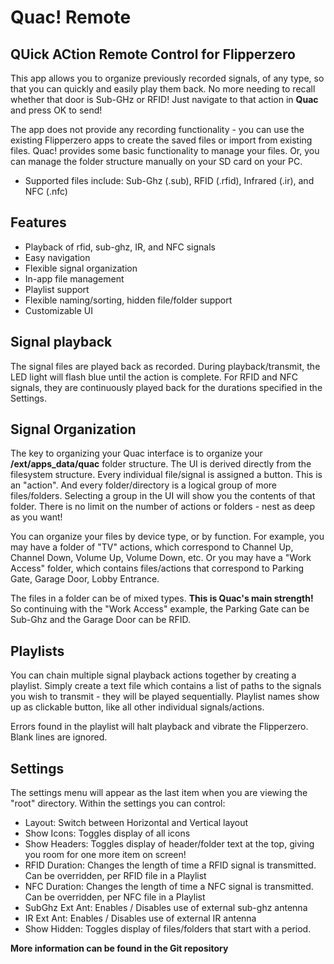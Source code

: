 # Quac! Remote

## QUick ACtion Remote Control for Flipperzero

This app allows you to organize previously recorded signals, of any type, so that you can quickly and easily play them back. No more needing to recall whether that door is Sub-GHz or RFID! Just navigate to that action in **Quac** and press OK to send!

The app does not provide any recording functionality - you can use the existing Flipperzero apps to create the saved files or import from existing files. Quac! provides some basic functionality to manage your files. Or, you can manage the folder structure manually on your SD card on your PC.

* Supported files include: Sub-Ghz (.sub), RFID (.rfid), Infrared (.ir), and NFC (.nfc)

## Features

* Playback of rfid, sub-ghz, IR, and NFC signals
* Easy navigation
* Flexible signal organization
* In-app file management
* Playlist support
* Flexible naming/sorting, hidden file/folder support
* Customizable UI

## Signal playback

The signal files are played back as recorded. During playback/transmit, the LED light will flash blue until the action is complete. For RFID and NFC signals, they are continuously played back for the durations specified in the Settings.

## Signal Organization

The key to organizing your Quac interface is to organize your **/ext/apps_data/quac** folder structure. The UI is derived directly from the filesystem structure. Every individual file/signal is assigned a button. This is an "action". And every folder/directory is a logical group of more files/folders. Selecting a group in the UI will show you the contents of that folder. There is no limit on the number of actions or folders - nest as deep as you want!

You can organize your files by device type, or by function. For example, you may have a folder of "TV" actions, which correspond to Channel Up, Channel Down, Volume Up, Volume Down, etc. Or you may have a "Work Access" folder, which contains files/actions that correspond to Parking Gate, Garage Door, Lobby Entrance.

The files in a folder can be of mixed types. **This is Quac's main strength!** So continuing with the "Work Access" example, the Parking Gate can be Sub-Ghz and the Garage Door can be RFID.

## Playlists

You can chain multiple signal playback actions together by creating a playlist. Simply create a text file which contains a list of paths to the signals you wish to transmit - they will be played sequentially. Playlist names show up as clickable button, like all other individual signals/actions.

Errors found in the playlist will halt playback and vibrate the Flipperzero. Blank lines are ignored.

## Settings

The settings menu will appear as the last item when you are viewing the "root" directory. Within the settings you can control:

* Layout: Switch between Horizontal and Vertical layout
* Show Icons: Toggles display of all icons
* Show Headers: Toggles display of header/folder text at the top, giving you room for one more item on screen!
* RFID Duration: Changes the length of time a RFID signal is transmitted. Can be overridden, per RFID file in a Playlist
* NFC Duration: Changes the length of time a NFC signal is transmitted. Can be overridden, per NFC file in a Playlist
* SubGhz Ext Ant: Enables / Disables use of external sub-ghz antenna
* IR Ext Ant: Enables / Disables use of external IR antenna
* Show Hidden: Toggles display of files/folders that start with a period.

**More information can be found in the Git repository**
